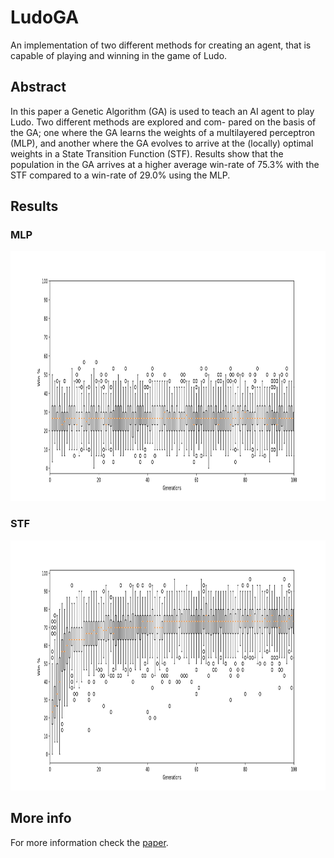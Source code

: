 # LudoGA

An implementation of two different methods for creating an agent, that is capable of playing and winning in the game of Ludo. 

## Abstract 
In this paper a Genetic Algorithm (GA) is used to teach an AI agent to play Ludo. Two different methods are explored and com- pared on the basis of the GA; one where the GA learns the weights of a multilayered perceptron (MLP), and another where the GA evolves to arrive at the (locally) optimal weights in a State Transition Function (STF). Results show that the population in the GA arrives at a higher average win-rate of 75.3% with the STF compared to a win-rate of 29.0% using the MLP.

## Results
### **MLP**
<img src="./visuals/ann_wins.png" alt="process diagram" height="400px"/>

### **STF**
<img src="./visuals/stf_wins.png" alt="process diagram" height="400px"/>

## More info

For more information check the [paper](LudoGA_siesm17.pdf).